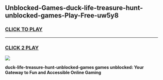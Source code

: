 
## Unblocked-Games-duck-life-treasure-hunt-unblocked-games-Play-Free-uw5y8
<h3>
<a href="https://premium76.site?title=duck-life-treasure-hunt-unblocked-games&ref=18A1">CLICK TO PLAY</a></h3>
<hr>

<h3>
<a href="https://premium76.site?title=duck-life-treasure-hunt-unblocked-games&ref=18A1">CLICK 2 PLAY</a>
  
</h3>

<a href="https://premium76.site?title=duck-life-treasure-hunt-unblocked-games&ref=18A1"><img src="https://clearcache.store/games.png"></a>


**duck-life-treasure-hunt-unblocked-games games unblocked: Your Gateway to Fun and Accessible Online Gaming**
